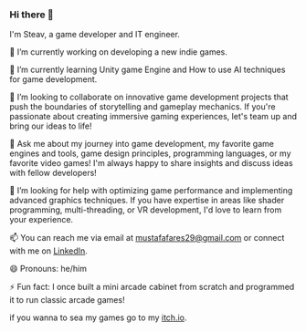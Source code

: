### Hi there 👋
I'm Steav, a game developer and IT engineer.

🔭 I’m currently working on developing a new indie games.

🌱 I’m currently learning Unity game Engine and How to use AI techniques for game development.

👯 I’m looking to collaborate on innovative game development projects that push the boundaries of storytelling and gameplay mechanics. If you're passionate about creating immersive gaming experiences, let's team up and bring our ideas to life!

💬 Ask me about my journey into game development, my favorite game engines and tools, game design principles, programming languages, or my favorite video games! I'm always happy to share insights and discuss ideas with fellow developers!

🤔 I’m looking for help with optimizing game performance and implementing advanced graphics techniques. If you have expertise in areas like shader programming, multi-threading, or VR development, I'd love to learn from your experience.

📫 You can reach me via email at mustafafares29@gmail.com or connect with me on [LinkedIn](https://www.linkedin.com/in/mustafa-fares-7430792b2/).

😄 Pronouns: he/him

⚡ Fun fact: I once built a mini arcade cabinet from scratch and programmed it to run classic arcade games!

if you wanna to sea my games go to my [itch.io](https://mu20-f.itch.io/).
<!--
**mu20-f/mu20-f** is a ✨ _special_ ✨ repository because its `README.md` (this file) appears on your GitHub profile.

Here are some ideas to get you started:

- 🔭 I’m currently working on ...
- 🌱 I’m currently learning ...
- 👯 I’m looking to collaborate on ...
- 🤔 I’m looking for help with ...
- 💬 Ask me about ...
- 📫 How to reach me: ...
- 😄 Pronouns: ...
- ⚡ Fun fact: ...
-->
